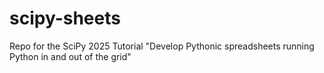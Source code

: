 # scipy-sheets
Repo for the SciPy 2025 Tutorial "Develop Pythonic spreadsheets running Python in and out of the grid"
